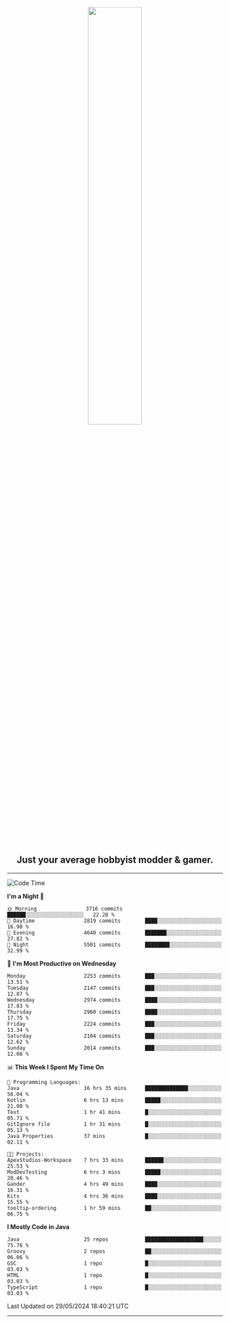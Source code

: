 <div align="center">
  <a href="https://apexmodder.xyz/"><img width="50%" height="50%" src="https://i.imgur.com/pc4HkGz.png"></a>
</div>
<h2 align="center">Just your average hobbyist modder & gamer.</h2>

---

<!--START_SECTION:waka-->
![Code Time](http://img.shields.io/badge/Code%20Time-1%2C188%20hrs%207%20mins-blue)

**I'm a Night 🦉** 

```text
🌞 Morning                3716 commits        ██████░░░░░░░░░░░░░░░░░░░   22.28 % 
🌆 Daytime                2819 commits        ████░░░░░░░░░░░░░░░░░░░░░   16.90 % 
🌃 Evening                4640 commits        ███████░░░░░░░░░░░░░░░░░░   27.82 % 
🌙 Night                  5501 commits        ████████░░░░░░░░░░░░░░░░░   32.99 % 
```
📅 **I'm Most Productive on Wednesday** 

```text
Monday                   2253 commits        ███░░░░░░░░░░░░░░░░░░░░░░   13.51 % 
Tuesday                  2147 commits        ███░░░░░░░░░░░░░░░░░░░░░░   12.87 % 
Wednesday                2974 commits        ████░░░░░░░░░░░░░░░░░░░░░   17.83 % 
Thursday                 2960 commits        ████░░░░░░░░░░░░░░░░░░░░░   17.75 % 
Friday                   2224 commits        ███░░░░░░░░░░░░░░░░░░░░░░   13.34 % 
Saturday                 2104 commits        ███░░░░░░░░░░░░░░░░░░░░░░   12.62 % 
Sunday                   2014 commits        ███░░░░░░░░░░░░░░░░░░░░░░   12.08 % 
```


📊 **This Week I Spent My Time On** 

```text
💬 Programming Languages: 
Java                     16 hrs 35 mins      ██████████████░░░░░░░░░░░   56.04 % 
Kotlin                   6 hrs 13 mins       █████░░░░░░░░░░░░░░░░░░░░   21.00 % 
Text                     1 hr 41 mins        █░░░░░░░░░░░░░░░░░░░░░░░░   05.71 % 
GitIgnore file           1 hr 31 mins        █░░░░░░░░░░░░░░░░░░░░░░░░   05.13 % 
Java Properties          37 mins             █░░░░░░░░░░░░░░░░░░░░░░░░   02.11 % 

🐱‍💻 Projects: 
ApexStudios-Workspace    7 hrs 33 mins       ██████░░░░░░░░░░░░░░░░░░░   25.53 % 
ModDevTesting            6 hrs 3 mins        █████░░░░░░░░░░░░░░░░░░░░   20.46 % 
Gander                   4 hrs 49 mins       ████░░░░░░░░░░░░░░░░░░░░░   16.31 % 
Kits                     4 hrs 36 mins       ████░░░░░░░░░░░░░░░░░░░░░   15.55 % 
tooltip-ordering         1 hr 59 mins        ██░░░░░░░░░░░░░░░░░░░░░░░   06.75 % 
```

**I Mostly Code in Java** 

```text
Java                     25 repos            ███████████████████░░░░░░   75.76 % 
Groovy                   2 repos             ██░░░░░░░░░░░░░░░░░░░░░░░   06.06 % 
GSC                      1 repo              █░░░░░░░░░░░░░░░░░░░░░░░░   03.03 % 
HTML                     1 repo              █░░░░░░░░░░░░░░░░░░░░░░░░   03.03 % 
TypeScript               1 repo              █░░░░░░░░░░░░░░░░░░░░░░░░   03.03 % 
```




 Last Updated on 29/05/2024 18:40:21 UTC
<!--END_SECTION:waka-->

---
